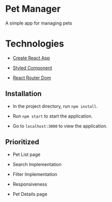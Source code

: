# Pet Manager 

A simple app for managing pets

# Technologies

* [Create React App](https://github.com/facebook/create-react-app)

* [Styled Component](https://github.com/styled-components/styled-components)

* [React Router Dom](https://github.com/ReactTraining/react-router/tree/master/packages/react-router-dom)


## Installation

* In the project directory, run `npm install`.

* Run `npm start` to start the application.

* Go to `localhost:3000` to view the application.


## Prioritized

* Pet List page

* Search Implementation

* Filter Implementation

* Responsiveness

* Pet Details page



